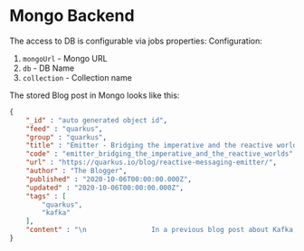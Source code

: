 # Mongo Backend


The access to DB is configurable via jobs properties:
Configuration: 
1. `mongoUrl` - Mongo URL
2. `db` - DB Name
3. `collection` - Collection name

The stored Blog post in Mongo looks like this:

```json
{
    "_id" : "auto generated object id",
    "feed" : "quarkus",
    "group" : "quarkus",
    "title" : "Emitter - Bridging the imperative and the reactive worlds",
    "code" : "emitter_bridging_the_imperative_and_the_reactive_worlds",
    "url" : "https://quarkus.io/blog/reactive-messaging-emitter/",
    "author" : "The Blogger",
    "published" : "2020-10-06T00:00:00.000Z",
    "updated" : "2020-10-06T00:00:00.000Z",
    "tags" : [ 
        "quarkus", 
        "kafka"
    ],
    "content" : "\n                In a previous blog post about Kafka and Avro, we used an emitter to send Kafka messages. In this post, we are going look at this emitter construct a little bit more closely. Injecting an Emitter Injecting an emitter is straightforward. You indicate the targeted channel, i.e., where do you...\n            "
}
```
